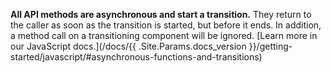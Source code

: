 **All API methods are asynchronous and start a transition.** They return to the caller as soon as the transition is started, but before it ends. In addition, a method call on a transitioning component will be ignored. [Learn more in our JavaScript docs.](/docs/{{ .Site.Params.docs_version }}/getting-started/javascript/#asynchronous-functions-and-transitions)
